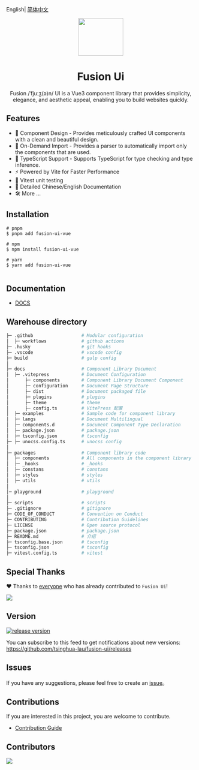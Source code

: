 English| [简体中文](./README.md)

<p align="center">
<img  width="120px" height="100px"  src="https://img-blog.csdnimg.cn/99f1d53fa0b244809eee1a8a359e3261.png#pic_center" >
</p>
<h1 align="center">Fusion Ui</h1>
<p align="center"> Fusion /ˈfjuːʒ(ə)n/ UI is a Vue3 component library that provides simplicity, elegance, and aesthetic appeal, enabling you to build websites quickly.</p>
</p>


## Features

- 🧜 Component Design - Provides meticulously crafted UI components with a clean and beautiful design.
- 🎡 On-Demand Import - Provides a parser to automatically import only the components that are used.
- 💪 TypeScript Support - Supports TypeScript for type checking and type inference.
- ⚡️ Powered by Vite for Faster Performance
- 🧪 Vitest unit testing 
- 📃 Detailed Chinese/English Documentation
- 🛠 More ...

## Installation

```
# pnpm
$ pnpm add fusion-ui-vue

# npm
$ npm install fusion-ui-vue

# yarn
$ yarn add fusion-ui-vue


```

## Documentation

- [DOCS](https://fusion-ui-vue.github.io/fusion-ui/)

## Warehouse directory
```bash
├─ .github                  # Modular configuration
│  ├─ workflows             # github actions
├─ .husky                   # git hooks
├─ .vscode                  # vscode config
├─ build                    # gulp config
│
├─ docs                     # Component Library Document
│  ├─ .vitepress            # Document Configuration
│      ├─ components        # Component Library Document Component
│      ├─ configuration     # Document Page Structure
│      ├─ dist              # Document packaged file
│      ├─ plugins           # plugins
│      ├─ theme             # theme
│      ├─ config.ts         # VitePress 配置
│  ├─ examples              # Sample code for component library
│  ├─ langs                 # Document Multilingual
│  ├─ components.d          # Document Component Type Declaration
│  ├─ package.json          # package.json
│  ├─ tsconfig.json         # tsconfig 
├─ ├─ unocss.config.ts      # unocss config
│
├─ packages                 # Component library code
│  ├─ components            # All components in the component library
│  ├─ _hooks                # _hooks
│  ├─ constans              # constans
│  ├─ styles                # styles
│  ├─ utils                 # utils
│
│─ playground               # playground
│
├─ scripts                  # scripts
├─ .gitignore               # gitignore 
├─ CODE_OF_CONDUCT          # Convention on Conduct
├─ CONTRIBUTING             # Contribution Guidelines
├─ LICENSE                  # Open source protocol
├─ package.json             # package.json
├─ README.md                # 介绍
├─ tsconfig.base.json       # tsconfig 
├─ tsconfig.json            # tsconfig 
├─ vitest.config.ts         # vitest 

```



## Special Thanks

❤️ Thanks to [everyone](https://github.com/tsinghua-lau/fusion-ui/graphs/contributors)  who has already contributed to ```Fusion Ui```!

<a href="https://github.com/tsinghua-lau/fusion-ui/graphs/contributors">
  <img src="https://contrib.rocks/image?repo=tsinghua-lau/fusion-ui" />
</a>


## Version



[![release version](https://img.shields.io/npm/v/fusion-ui-vue.svg?label=FusionUi&color=blue)](https://www.npmjs.com/package/fusion-ui-vue)


You can subscribe to this feed to get notifications about new versions:  https://github.com/tsinghua-lau/fusion-ui/releases

## Issues

If you have any suggestions, please feel free to create an  [issue](https://github.com/tsinghua-lau/fusion-ui/issues)。

## Contributions

If you are interested in this project, you are welcome to contribute.

- [Contribution Guide](https://github.com/tsinghua-lau/fusion-ui/blob/master/CONTRIBUTING.md)

## Contributors

<a href="https://github.com/tsinghua-lau/fusion-ui/graphs/contributors">
  <img src="https://contrib.rocks/image?repo=tsinghua-lau/fusion-ui" />
</a>
